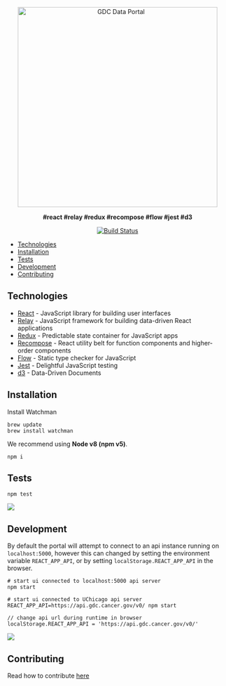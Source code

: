 <p align="center">
	<a href="https://portal.gdc.cancer.gov/">
		<img src="http://i.imgur.com/b6arSwT.png" width="456" alt="GDC Data Portal">
	</a>
</p>
<p align="center">
  <b>#react #relay #redux #recompose #flow #jest #d3</b>
</p>
<p align="center">
	<a href="https://travis-ci.org/NCI-GDC/portal-ui">
		<img src="https://travis-ci.org/KPMP/portal-ui.svg?branch=develop"
			 alt="Build Status">
	</a>
</p>

- [Technologies](#technologies)
- [Installation](#installation)
- [Tests](#tests)
- [Development](#development)
- [Contributing](#contributing)

## Technologies

- [React](https://facebook.github.io/react/) - JavaScript library for building user interfaces
- [Relay](https://facebook.github.io/relay/) - JavaScript framework for building data-driven React applications
- [Redux](http://redux.js.org/) - Predictable state container for JavaScript apps
- [Recompose](https://github.com/acdlite/recompose) - React utility belt for function components and higher-order components
- [Flow](https://flow.org/) - Static type checker for JavaScript
- [Jest](https://facebook.github.io/jest/) - Delightful JavaScript testing
- [d3](https://d3js.org/) - Data-Driven Documents

## Installation

Install Watchman

```
brew update
brew install watchman
```

We recommend using **Node v8 (npm v5)**.

```
npm i
```

## Tests

```
npm test
```

<img src="http://i.imgur.com/SBplvwn.png" />

## Development

By default the portal will attempt to connect to an api instance running on `localhost:5000`, however this can changed by setting the environment variable `REACT_APP_API`, or by setting `localStorage.REACT_APP_API` in the browser.

```
# start ui connected to localhost:5000 api server
npm start

# start ui connected to UChicago api server
REACT_APP_API=https://api.gdc.cancer.gov/v0/ npm start

// change api url during runtime in browser
localStorage.REACT_APP_API = 'https://api.gdc.cancer.gov/v0/'
```

<img src="http://i.imgur.com/5dQYvoW.png" />

## Contributing

Read how to contribute [here](CONTRIBUTING.md)
